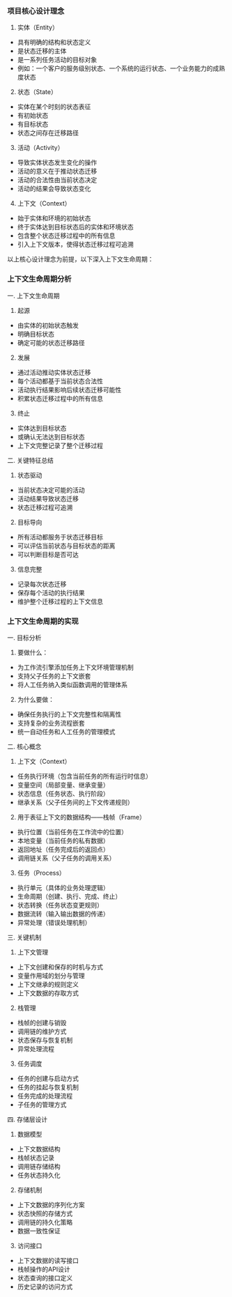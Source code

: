 ### 项目核心设计理念
1. 实体（Entity）
- 具有明确的结构和状态定义
- 是状态迁移的主体
- 是一系列任务活动的目标对象
- 例如：一个客户的服务级别状态、一个系统的运行状态、一个业务能力的成熟度状态
2. 状态（State）
- 实体在某个时刻的状态表征
- 有初始状态
- 有目标状态
- 状态之间存在迁移路径
3. 活动（Activity）
- 导致实体状态发生变化的操作
- 活动的意义在于推动状态迁移
- 活动的合法性由当前状态决定
- 活动的结果会导致状态变化
4. 上下文（Context）
- 始于实体和环境的初始状态
- 终于实体达到目标状态后的实体和环境状态
- 包含整个状态迁移过程中的所有信息
- 引入上下文版本，使得状态迁移过程可追溯

以上核心设计理念为前提，以下深入上下文生命周期：

### 上下文生命周期分析
一. 上下文生命周期
1. 起源
- 由实体的初始状态触发
- 明确目标状态
- 确定可能的状态迁移路径
2. 发展
- 通过活动推动实体状态迁移
- 每个活动都基于当前状态合法性
- 活动执行结果影响后续状态迁移可能性
- 积累状态迁移过程中的所有信息
3. 终止
- 实体达到目标状态
- 或确认无法达到目标状态
- 上下文完整记录了整个迁移过程

二. 关键特征总结
1. 状态驱动
- 当前状态决定可能的活动
- 活动结果导致状态迁移
- 状态迁移过程可追溯
2. 目标导向
- 所有活动都服务于状态迁移目标
- 可以评估当前状态与目标状态的距离
- 可以判断目标是否可达
3. 信息完整
- 记录每次状态迁移
- 保存每个活动的执行结果
- 维护整个迁移过程的上下文信息

### 上下文生命周期的实现
一. 目标分析
1. 要做什么：
- 为工作流引擎添加任务上下文环境管理机制
- 支持父子任务的上下文嵌套
- 将人工任务纳入类似函数调用的管理体系
2. 为什么要做：
- 确保任务执行的上下文完整性和隔离性
- 支持复杂的业务流程嵌套
- 统一自动任务和人工任务的管理模式

二. 核心概念
1. 上下文（Context）
- 任务执行环境（包含当前任务的所有运行时信息）
- 变量空间（局部变量、继承变量）
- 状态信息（任务状态、执行阶段）
- 继承关系（父子任务间的上下文传递规则）
2. 用于表征上下文的数据结构——栈帧（Frame）
- 执行位置（当前任务在工作流中的位置）
- 本地变量（当前任务的私有数据）
- 返回地址（任务完成后的返回点）
- 调用链关系（父子任务的调用关系）
3. 任务（Process）
- 执行单元（具体的业务处理逻辑）
- 生命周期（创建、执行、完成、终止）
- 状态转换（任务状态变更规则）
- 数据流转（输入输出数据的传递）
- 异常处理（错误处理机制）

三. 关键机制
1. 上下文管理
- 上下文创建和保存的时机与方式
- 变量作用域的划分与管理
- 上下文继承的规则定义
- 上下文数据的存取方式
2. 栈管理
- 栈帧的创建与销毁
- 调用链的维护方式
- 状态保存与恢复机制
- 异常处理流程
3. 任务调度
- 任务的创建与启动方式
- 任务的挂起与恢复机制
- 任务完成的处理流程
- 子任务的管理方式

四. 存储层设计
1. 数据模型
- 上下文数据结构
- 栈帧状态记录
- 调用链存储结构
- 任务状态持久化
2. 存储机制
- 上下文数据的序列化方案
- 状态快照的存储方式
- 调用链的持久化策略
- 数据一致性保证
3. 访问接口
- 上下文数据的读写接口
- 栈帧操作的API设计
- 状态查询的接口定义
- 历史记录的访问方式
